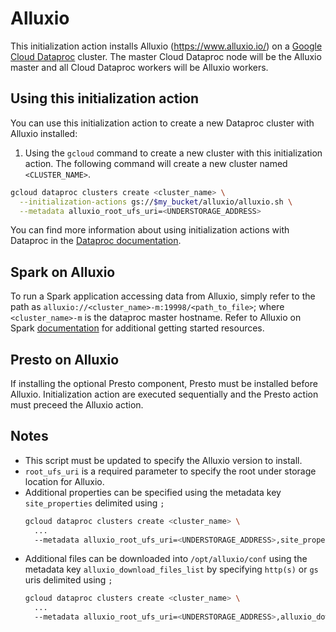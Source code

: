 # Alluxio

This initialization action installs Alluxio (https://www.alluxio.io/) on a [Google Cloud Dataproc](https://cloud.google.com/dataproc) cluster.
The master Cloud Dataproc node will be the Alluxio master and all Cloud Dataproc workers will be Alluxio workers.

## Using this initialization action
You can use this initialization action to create a new Dataproc cluster with Alluxio installed:

1. Using the `gcloud` command to create a new cluster with this initialization action. The following command will create a new cluster named `<CLUSTER_NAME>`.
  ```bash
  gcloud dataproc clusters create <cluster_name> \
    --initialization-actions gs://$my_bucket/alluxio/alluxio.sh \
    --metadata alluxio_root_ufs_uri=<UNDERSTORAGE_ADDRESS>
  ```

You can find more information about using initialization actions with Dataproc in the [Dataproc documentation](https://cloud.google.com/dataproc/init-actions).

## Spark on Alluxio
To run a Spark application accessing data from Alluxio, simply refer to the path as `alluxio://<cluster_name>-m:19998/<path_to_file>`; where `<cluster_name>-m` is the dataproc master hostname.
Refer to Alluxio on Spark [documentation](https://docs.alluxio.io/os/user/stable/en/compute/Spark.html#examples-use-alluxio-as-input-and-output) for additional getting started resources.

## Presto on Alluxio
If installing the optional Presto component, Presto must be installed before Alluxio. Initialization action are executed sequentially and the Presto action must preceed the Alluxio action.

## Notes
* This script must be updated to specify the Alluxio version to install.
* `root_ufs_uri` is a required parameter to specify the root under storage location for Alluxio.
* Additional properties can be specified using the metadata key `site_properties` delimited using `;`
  ```bash
  gcloud dataproc clusters create <cluster_name> \
    ...
    --metadata alluxio_root_ufs_uri=<UNDERSTORAGE_ADDRESS>,site_properties="alluxio.master.mount.table.root.option.fs.gcs.accessKeyId=<GCS_ACCESS_KEY_ID>;alluxio.master.mount.table.root.option.fs.gcs.secretAccessKey=<GCS_SECRET_ACCESS_KEY>"
  ```
* Additional files can be downloaded into `/opt/alluxio/conf` using the metadata key `alluxio_download_files_list` by specifying `http(s)` or `gs` uris delimited using `;`
  ```bash
  gcloud dataproc clusters create <cluster_name> \
    ...
    --metadata alluxio_root_ufs_uri=<UNDERSTORAGE_ADDRESS>,alluxio_download_files_list="gs://$my_bucket/$my_file;https://$server/$file"
  ```
